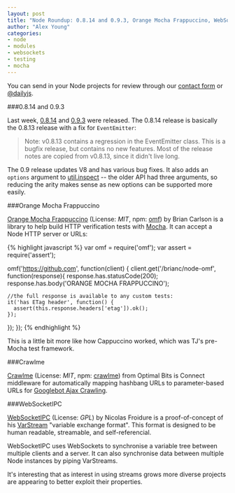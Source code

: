 ```yaml
---
layout: post
title: "Node Roundup: 0.8.14 and 0.9.3, Orange Mocha Frappuccino, WebSocketIPC"
author: "Alex Young"
categories: 
- node
- modules
- websockets
- testing
- mocha
---
```


<div class="intro">
You can send in your Node projects for review through our <a href="/contact.html">contact form</a> or <a href="http://twitter.com/dailyjs">@dailyjs</a>.
</div>

###0.8.14 and 0.9.3

Last week, [0.8.14](http://blog.nodejs.org/2012/10/25/node-v0.8.14/) and [0.9.3](http://blog.nodejs.org/2012/10/24/node-v0.9.3/) were released.  The 0.8.14 release is basically the 0.8.13 release with a fix for `EventEmitter`:

> Note: v0.8.13 contains a regression in the EventEmitter class. This is a bugfix release, but contains no new features. Most of the release notes are copied from v0.8.13, since it didn't live long.

The 0.9 release updates V8 and has various bug fixes.  It also adds an `options` argument to [util.inspect](http://nodejs.org/docs/v0.9.3/api/all.html#all_util_inspect_object_options) -- the older API had three arguments, so reducing the arity makes sense as new options can be supported more easily.

###Orange Mocha Frappuccino

[Orange Mocha Frappuccino](https://github.com/brianc/node-omf) (License: _MIT_, npm: [omf](https://npmjs.org/package/omf)) by Brian Carlson is a library to help build HTTP verification tests with [Mocha](http://visionmedia.github.com/mocha/).  It can accept a Node HTTP server or URLs:

{% highlight javascript %}
var omf = require('omf');
var assert = require('assert');

omf('https://github.com', function(client) {
  client.get('/brianc/node-omf', function(response){
    response.has.statusCode(200);
    response.has.body('ORANGE MOCHA FRAPPUCCINO');

    //the full response is available to any custom tests:
    it('has ETag header', function() {
      assert(this.response.headers['etag']).ok();
    });
  });
});
{% endhighlight %}

This is a little bit more like how Cappuccino worked, which was TJ's pre-Mocha test framework.

###Crawlme

[Crawlme](https://github.com/OptimalBits/Crawlme) (License: _MIT_, npm: [crawlme](https://npmjs.org/package/crawlme)) from Optimal Bits is Connect middleware for automatically mapping hashbang URLs to parameter-based URLs for [Googlebot Ajax Crawling](https://developers.google.com/webmasters/ajax-crawling/docs/getting-started).

###WebSocketIPC

[WebSocketIPC](https://github.com/nfroidure/WebSockIPC) (License: _GPL_) by Nicolas Froidure is a proof-of-concept of his [VarStream](https://github.com/nfroidure/VarStream) "variable exchange format".  This format is designed to be human readable, streamable, and self-referencial.

WebSocketIPC uses WebSockets to synchronise a variable tree between multiple clients and a server.  It can also synchronise data between multiple Node instances by piping VarStreams.

It's interesting that as interest in using streams grows more diverse projects are appearing to better exploit their properties.
